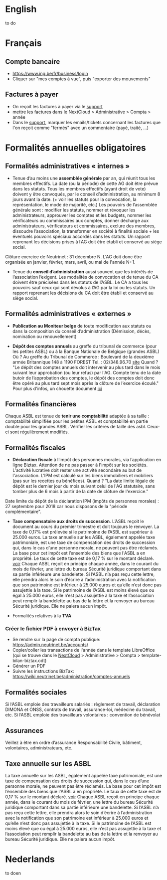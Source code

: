 <!-- TITLE: Comptabilité -->
<!-- SUBTITLE: Accountancy, Boekhouding, Comptabilité -->

# English
to do
# Français
## Compte bancaire
- https://www.ing.be/fr/business/login
- Cliquer sur "mes comptes à vue", puis "exporter des mouvements"

## Factures à payer
- On reçoit les factures à payer via le [support](https://beta-support.neutrinet.be/)
- mettre les factures dans le NextCloud > Administrative > Compta > année
- Dans le [support](https://beta-support.neutrinet.be/), marquer les emails/tickets concernant les factures que l'on reçoit  comme "fermés" avec un commentaire (payé, traité, ...)

# Formalités annuelles obligatoires #

## Formalités administratives « internes » ##
* Tenue d’au moins une **assemblée générale** par an, qui réunit tous les membres effectifs. La date (ou la période) de cette AG doit être prévue dans les statuts. Tous les membres effectifs (ayant droit de vote) doivent y être convoqués, par le conseil d’administration, au minimum 8 jours avant la date.
(+ voir les statuts pour la convocation, la représentation, le mode de majorité, etc.)
Les pouvoirs de l’assemblée générale sont : modifier les statuts, nommer et révoquer les administrateurs, approuver les comptes et les budgets, nommer les vérificateurs ou commissaires aux comptes, donner décharge aux administrateurs, vérificateurs et commissaires, exclure des membres, dissoudre l’association, la transformer en société à finalité sociale + les éventuels pouvoirs spéciaux accordés dans les statuts.
Un rapport reprenant les décisions prises à l’AG doit être établi et conservé au siège social.

Clôture exercice de Neutrinet : 31 décembre N.
L'AG doit donc être organisée en janvier, février, mars, avril, ou mai de l'année N+1.


* Tenue du **conseil d’administration** aussi souvent que les intérêts de l’association l’exigent. Les modalités de convocation et de tenue du CA doivent être précisées dans les statuts de l’ASBL. Le CA a tous les pouvoirs sauf ceux qui sont dévolus à l’AG par la loi ou les statuts. Un rapport reprenant les décisions du CA doit être établi et conservé au siège social.

## Formalités administratives « externes »  ##
* **Publication au Moniteur belge** de toute modification aux statuts ou dans la composition du conseil d’administration (Démission, décès, nomination ou renouvellement)


* **Dépôt des comptes annuels** au greffe du tribunal de commerce (pour les petites ASBL) ou à la Banque Nationale de Belgique (grandes ASBL)
Où ? Au greffe du Tribunal de Commerce : Boulevard de la deuxième armée Britannique 148 à 1190 FOREST  Tel. : 02/348.96.70   [site](http://www.juridat.be/tribunal_commerce/bruxelles/)
Quand ? "Le dépôt des comptes annuels doit intervenir au plus tard dans le mois suivant leur approbation (ou leur refus) par l'AG. Compte tenu de la date butoir de l’approbation des comptes, le dépôt des comptes doit donc être opéré au plus tard sept mois après la clôture de l’exercice écoulé."
Pour plus d'infos, un chouette document [ici](http://vieassociative.be/sites/default/files/20140724-comptes-annuels-petite-asbl.pdf)
## Formalités financières ##
Chaque ASBL est tenue de **tenir une comptabilité** adaptée à sa taille : comptabilité simplifiée pour les petites ASBL et comptabilité en partie double pour les grandes ASBL. Vérifier les critères de taille des asbl. Ceux-ci sont régulièrement modifiés.

## Formalités fiscales ##
* **Déclaration fiscale** à l’impôt des personnes morales, via l’application en ligne Biztax. Attention de ne pas passer à l'impôt sur les sociétés. L'activité lucrative doit rester une activité secondaire au but de l'association. L’IPM est calculé sur les biens immobiliers et mobiliers (pas sur les recettes ou bénéfices).
Quand ? "La date limite légale de dépôt est le dernier jour du mois suivant celui de l'AG statutaire, sans tomber plus de 6 mois à partir de la date de clôture de l'exercice."

Date limite du dépôt de la déclaration IPM (impôts de personnes morales) : 27 septembre pour 2018 car nous disposons de la "période complémentaire". 

* **Taxe compensatoire aux droits de succession**. L’ASBL reçoit le document au cours du premier trimestre et doit toujours le renvoyer. La taxe de 0,17% est prélevée si le patrimoine de l’ASBL est supérieur à 25.000 euros. 
La taxe annuelle sur les ASBL, également appelée taxe patrimoniale, est une taxe de compensation des droits de succession qui, dans le cas d’une personne morale, ne peuvent pas être réclamés. La base pour cet impôt est l’ensemble des biens que l'ASBL a en propriété. Le taux de cette taxe est de 0,17 % sur le montant déclaré. 
[voir](https://finances.belgium.be/fr/asbl/impots_et_tva/declaration_d_impot)
Chaque ASBL reçoit en principe chaque année, dans le courant du mois de février, une lettre du bureau Sécurité juridique comportant dans sa partie inférieure une bandelette. Si l’ASBL n’a pas reçu cette lettre, elle prendra alors le soin d’écrire à l’administration avec la notification que son patrimoine est inférieur à 25.000 euros et qu’elle n’est donc pas assujettie à la taxe.
Si le patrimoine de l’ASBL est moins élevé que ou égal à 25.000 euros, elle n’est pas assujettie à la taxe et l’association peut remplir la bandelette au bas de la lettre et la renvoyer au bureau Sécurité juridique. Elle ne paiera aucun impôt.

* Formalités relatives à la **TVA**

### Créer le fichier PDF à envoyer à BizTax
- Se rendre sur la page de compta publique: https://admin.neutrinet.be/accounts/
- Copier/coller les transactions de l'année dans le template LibreOffice (qui se trouve dans le [NextCloud](https://files.neutrinet.be) > Administrative > Compta > template-bilan-biztax.odt)
- Générer un PDF
- Suivre les instructions BizTax: https://wiki.neutrinet.be/administration/comptes-annuels


## Formalités sociales ##
Si l’ASBL emploie des travailleurs salariés : règlement de travail, déclaration DIMONA et ONSS, contrats de travail, assurance-loi, médecine du travail, etc.
Si l’ASBL emploie des travailleurs volontaires : convention de bénévolat

## Assurances ##
Veillez à être en ordre d’assurance Responsabilité Civile, bâtiment, volontaires, administrateurs, etc.



## Taxe annuelle sur les ASBL 
La taxe annuelle sur les ASBL, également appelée taxe patrimoniale, est une taxe de compensation des droits de succession qui, dans le cas d’une personne morale, ne peuvent pas être réclamés. La base pour cet impôt est l’ensemble des biens que l'ASBL a en propriété. Le taux de cette taxe est de 0,17 % sur le montant déclaré. 
[voir](https://finances.belgium.be/fr/asbl/impots_et_tva/declaration_d_impot)
Chaque ASBL reçoit en principe chaque année, dans le courant du mois de février, une lettre du bureau Sécurité juridique comportant dans sa partie inférieure une bandelette. Si l’ASBL n’a pas reçu cette lettre, elle prendra alors le soin d’écrire à l’administration avec la notification que son patrimoine est inférieur à 25.000 euros et qu’elle n’est donc pas assujettie à la taxe.
Si le patrimoine de l’ASBL est moins élevé que ou égal à 25.000 euros, elle n’est pas assujettie à la taxe et l’association peut remplir la bandelette au bas de la lettre et la renvoyer au bureau Sécurité juridique. Elle ne paiera aucun impôt.
# Nederlands
to doen